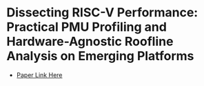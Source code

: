 # Dissecting RISC-V Performance: Practical PMU  Profiling and Hardware-Agnostic Roofline  Analysis on Emerging Platforms

- [Paper Link Here](https://arxiv.org/abs/2507.22451v1)












